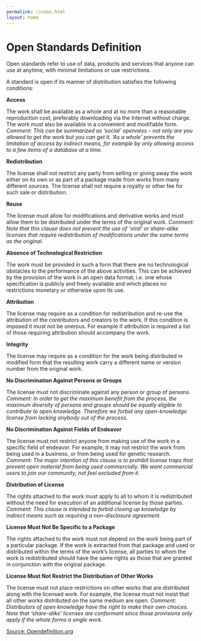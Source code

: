 ```yaml
---
permalink: /index.html
layout: home
---
```


Open Standards Definition
=========================

Open standards refer to use of data, products and services that anyone can use at anytime, with minimal limitations or use restrictions.

A standard is open if its manner of distribution satisfies the following conditions:

**Access**

The work shall be available as a whole and at no more than a reasonable reproduction cost, preferably downloading via the Internet without charge. The work must also be available in a convenient and modifiable form.
*Comment: This can be summarized as ‘social’ openness – not only are you allowed to get the work but you can get it. ‘As a whole’ prevents the limitation of access by indirect means, for example by only allowing access to a few items of a database at a time.*

**Redistribution**

The license shall not restrict any party from selling or giving away the work either on its own or as part of a package made from works from many different sources. The license shall not require a royalty or other fee for such sale or distribution.

**Reuse**

The license must allow for modifications and derivative works and must allow them to be distributed under the terms of the original work.
*Comment: Note that this clause does not prevent the use of ‘viral’ or share-alike licenses that require redistribution of modifications under the same terms as the original.*

**Absence of Technological Restriction**

The work must be provided in such a form that there are no technological obstacles to the performance of the above activities. This can be achieved by the provision of the work in an open data format, i.e. one whose specification is publicly and freely available and which places no restrictions monetary or otherwise upon its use.

**Attribution**

The license may require as a condition for redistribution and re-use the attribution of the contributors and creators to the work. If this condition is imposed it must not be onerous. For example if attribution is required a list of those requiring attribution should accompany the work.

**Integrity**

The license may require as a condition for the work being distributed in modified form that the resulting work carry a different name or version number from the original work.

**No Discrimination Against Persons or Groups**

The license must not discriminate against any person or group of persons.
*Comment: In order to get the maximum benefit from the process, the maximum diversity of persons and groups should be equally eligible to contribute to open knowledge. Therefore we forbid any open-knowledge license from locking anybody out of the process.*


**No Discrimination Against Fields of Endeavor**

The license must not restrict anyone from making use of the work in a specific field of endeavor. For example, it may not restrict the work from being used in a business, or from being used for genetic research.
*Comment: The major intention of this clause is to prohibit license traps that prevent open material from being used commercially. We want commercial users to join our community, not feel excluded from it.*


**Distribution of License**

The rights attached to the work must apply to all to whom it is redistributed without the need for execution of an additional license by those parties.
*Comment: This clause is intended to forbid closing up knowledge by indirect means such as requiring a non-disclosure agreement.*


**License Must Not Be Specific to a Package**

The rights attached to the work must not depend on the work being part of a particular package. If the work is extracted from that package and used or distributed within the terms of the work’s license, all parties to whom the work is redistributed should have the same rights as those that are granted in conjunction with the original package.


**License Must Not Restrict the Distribution of Other Works**

The license must not place restrictions on other works that are distributed along with the licensed work. For example, the license must not insist that all other works distributed on the same medium are open.
*Comment: Distributors of open knowledge have the right to make their own choices. Note that ‘share-alike’ licenses are conformant since those provisions only apply if the whole forms a single work.*



[Source: Opendefinition.org](http://opendefinition.org/)